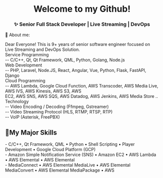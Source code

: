 <h1 align="center">Welcome to my Github!</h1>

<h3 align='center'>
 ✨ Senior Full Stack Developer | Live Streaming | DevOps
</h4>
📜 About me:
<p>
Dear Everyone! This is 9+ years of senior software engineer focused on Live Streaming and DevOps Solution. <br>
Service Programming <br>
-- C/C++, Qt, Qt Framework, QML, Python, Golang, Node.js <br>
Web Development <br>
-- PHP, Laravel, Node.JS, React, Angular, Vue, Python, Flask, FastAPI, Django <br>
Cloud Programming <br>
-- AWS Lambda, Google Cloud Function, AWS Transcoder, AWS Media Live, AWS IVS, AWS Kinesis, AWS S3, AWS <br>
EC2, AWS SNS, AWS SQS, AWS Datadog, AWS Jenkins, AWS Media Store .. <br>
Technology <br>
-- Video Encoding / Decoding (Ffmpeg, Gstreamer) <br>
-- Video Streaming Protocol (HLS, RTMP, RTSP, RTP) <br>
-- VoIP (Asterisk, FreePBX) <br>
</p>
<h2>🥇My Major Skills</h2>
- C/C++, Qt Framework, QML • Python • Shell Scripting • Player Development • Google Cloud Platform (GCP) <br>
- Amazon Simple Notification Service (SNS) • Amazon EC2 • AWS Lambda • AWS Elemental • AWS Elemental <br>
- MediaConnect • AWS Elemental MediaLive • AWS Elemental MediaConvert • AWS Elemental MediaPackage • AWS <br>
</p>
